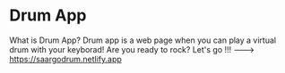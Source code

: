 # Drum App

What is Drum App?
Drum app is a web page when you can play a virtual drum with your keyborad!
Are you ready to rock?
Let's go !!! ---> https://saargodrum.netlify.app